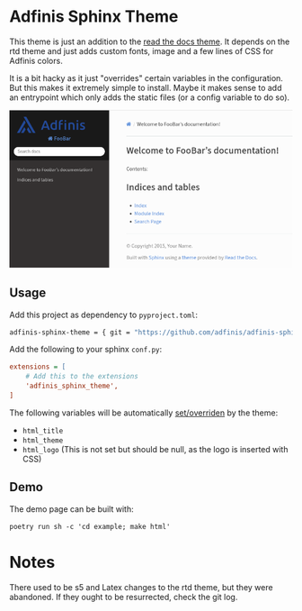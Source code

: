# Adfinis Sphinx Theme

This theme is just an addition to the [read the docs theme](https://sphinx-rtd-theme.readthedocs.io/).
It depends on the rtd theme and just adds custom fonts, image and a few lines of CSS for Adfinis colors.

It is a bit hacky as it just "overrides" certain variables in the configuration.
But this makes it extremely simple to install.
Maybe it makes sense to add an entrypoint which only adds the static files (or a config variable to do so).

![Adfinis Sphinx Theme Example](./example/index.png)

## Usage

Add this project as dependency to `pyproject.toml`:
```bash
adfinis-sphinx-theme = { git = "https://github.com/adfinis/adfinis-sphinx-theme.git", branch = "main" }
```

Add the following to your sphinx `conf.py`:

```ini
extensions = [
    # Add this to the extensions
    'adfinis_sphinx_theme',
]
```

The following variables will be automatically [set/overriden](adfinis_sphinx_theme/__init__.py) by the theme:
- `html_title`
- `html_theme`
- `html_logo` (This is not set but should be null, as the logo is inserted with CSS)

## Demo

The demo page can be built with:

    poetry run sh -c 'cd example; make html'

# Notes

There used to be s5 and Latex changes to the rtd theme, but they were abandoned.
If they ought to be resurrected, check the git log.
